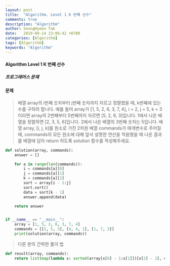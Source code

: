 ```yaml
---
layout: post
title:  "Algorithm. Level 1 K 번째 선수"
comments: true
description: "Algorithm"
author: SeungHyeon Tak
date:   2019-09-14 23:06:42 +0700
categories: [Algorithm]
tags: [Algorithm]
keywords: "Algorithm"
---
```

#### Algorithm Level 1 K 번째 선수
##### 프로그래머스 문제

#### 문제
> 배열 array의 i번째 숫자부터 j번째 숫자까지 자르고 정렬했을 때, k번째에 있는 수를 구하려 합니다.
> 예를 들어 array가 [1, 5, 2, 6, 3, 7, 4], i = 2, j = 5, k = 3이라면
> array의 2번째부터 5번째까지 자르면 [5, 2, 6, 3]입니다.
> 1에서 나온 배열을 정렬하면 [2, 3, 5, 6]입니다.
> 2에서 나온 배열의 3번째 숫자는 5입니다.
> 배열 array, [i, j, k]를 원소로 가진 2차원 배열 commands가 매개변수로 주어질 때, 
> commands의 모든 원소에 대해 앞서 설명한 연산을 적용했을 때 나온 결과를 배열에 담아 return 하도록 solution 함수를 작성해주세요.

```python
def solution(array, commands):
    answer = []

    for a in range(len(commands)):
        i = commands[a][0]
        j = commands[a][1]
        k = commands[a][2]
        sort = array[i - 1:j]
        sort.sort()
        data = sort[k - 1]
        answer.append(data)

    return answer


if __name__ == "__main__":
    array = [1, 5, 2, 6, 3, 7, 4]
    commands = [[2, 5, 3], [4, 4, 1], [1, 7, 3]]
    print(solution(array, commands))

```

> 다른 분의 간략한 풀이 법

```python
def result(array, commands):
    return list(map(lambda x: sorted(array[x[0] - 1:x[1]])[x[2] - 1], commands))
```
